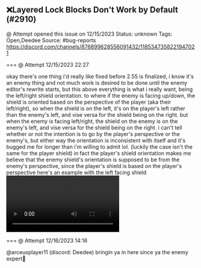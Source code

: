 ## ❌Layered Lock Blocks Don't Work by Default (#2910)
@ Attempt opened this issue on 12/15/2023
Status: unknown
Tags: Open,Deedee
Source: #bug-reports https://discord.com/channels/876899628556091432/1185347358221947021


=== @ Attempt 12/15/2023 22:27

okay there's one thing i'd really like fixed before 2.55 is finalized, i know it's an enemy thing and not much work is desired to be done until the enemy editor's rewrite starts, but this above everything is what i really want, being the left/right shield orientation.
to where if the enemy is facing up/down, the shield is oriented based on the perspective of the player (aka their left/right), so when the shield is on the left, it's on the player's left rather than the enemy's left, and vise versa for the shield being on the right. but when the enemy is facing left/right, the shield on the enemy is on the enemy's left, and vise versa for the shield being on the right.
i can't tell whether or not the intention is to go by the player's perspective or the enemy's, but either way the orientation is inconsistent with itself and it's bugged me for longer than i'm willing to admit lol.
(luckily the case isn't the same for the player shield)
in fact the player's shield orientation makes me believe that the enemy shield's orientation is supposed to be from the enemy's perspective, since the player's shield is based on the player's perspective
here's an example with the left facing shield
![image](https://cdn.discordapp.com/attachments/1185347358221947021/1185347358729441381/2023-12-15_10-40-39.mp4?ex=65eb90c1&is=65d91bc1&hm=35d95794f99e0345e86f9f8a4d1b12e5cdd250e7afa0888bd7d6e2d5ac65b507&)

=== @ Attempt 12/16/2023 14:16

@arceusplayer11 (discord: Deedee) bringin ya in here since ya the enemy expert🫡
